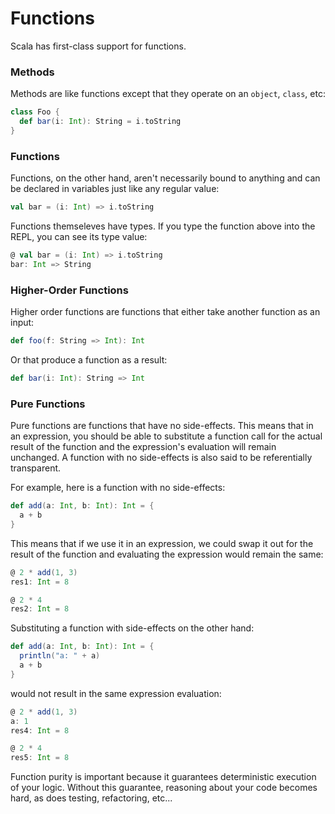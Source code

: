 # Functions

Scala has first-class support for functions.

### Methods

Methods are like functions except that they operate on an `object`, `class`, etc:

```scala
class Foo {
  def bar(i: Int): String = i.toString
}
```

### Functions

Functions, on the other hand, aren't necessarily bound to anything and can be declared in variables just like any
regular value:

```scala
val bar = (i: Int) => i.toString
```

Functions themseleves have types. If you type the function above into the REPL, you can see its type value:

```scala
@ val bar = (i: Int) => i.toString
bar: Int => String
```

### Higher-Order Functions

Higher order functions are functions that either take another function as an input:

```scala
def foo(f: String => Int): Int
```

Or that produce a function as a result:

```scala
def bar(i: Int): String => Int
```

### Pure Functions

Pure functions are functions that have no side-effects. This means that in an expression, you should be able to
substitute a function call for the actual result of the function and the expression's evaluation will remain unchanged.
A function with no side-effects is also said to be referentially transparent.

For example, here is a function with no side-effects:

```scala
def add(a: Int, b: Int): Int = {
  a + b
}
```

This means that if we use it in an expression, we could swap it out for the result of the function and evaluating the
expression would remain the same:

```scala
@ 2 * add(1, 3)
res1: Int = 8

@ 2 * 4
res2: Int = 8
```

Substituting a function with side-effects on the other hand:

```scala
def add(a: Int, b: Int): Int = {
  println("a: " + a)
  a + b
}
```

would not result in the same expression evaluation:

```scala
@ 2 * add(1, 3)
a: 1
res4: Int = 8

@ 2 * 4
res5: Int = 8
```

Function purity is important because it guarantees deterministic execution of your logic. Without this guarantee,
reasoning about your code becomes hard, as does testing, refactoring, etc...